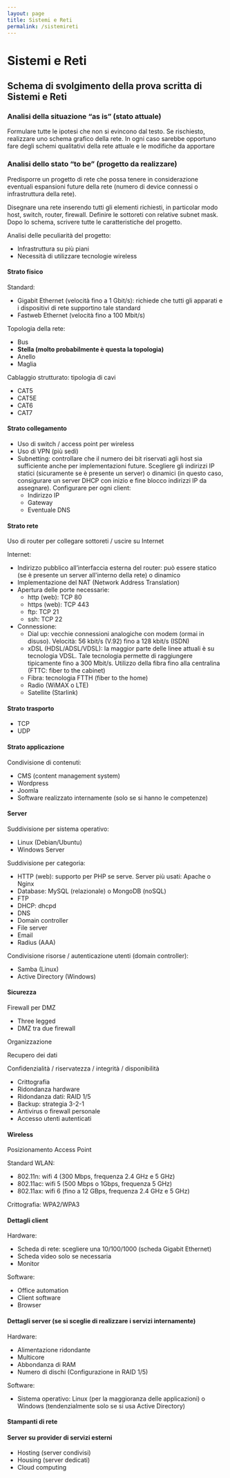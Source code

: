 ```yaml
---
layout: page
title: Sistemi e Reti
permalink: /sistemireti
---
```


<div class="container">
    <h1 class="heading">Sistemi e Reti</h1>
    <h2 class="heading">Schema di svolgimento della prova scritta di Sistemi e Reti</h2>
    <h3>Analisi della situazione “as is” (stato attuale)</h3>
    <p>Formulare tutte le ipotesi che non si evincono dal testo. Se rischiesto, realizzare uno schema grafico della rete. In ogni caso sarebbe opportuno fare degli schemi qualitativi della rete attuale e le modifiche da apportare</p>
    <h3>Analisi dello stato “to be” (progetto da realizzare)</h3>
    <p>Predisporre un progetto di rete che possa tenere in considerazione eventuali espansioni future della rete (numero di device connessi o infrastruttura della rete).</p>
    <p>Disegnare una rete inserendo tutti gli elementi richiesti, in particolar modo host, switch, router, firewall. Definire le sottoreti con relative subnet mask. Dopo lo schema, scrivere tutte le caratteristiche del progetto.</p>
    <p>Analisi delle peculiarità del progetto:</p>
    <ul>
        <li>Infrastruttura su più piani</li>
        <li>Necessità di utilizzare tecnologie wireless</li>
    </ul>
    <h4>Strato fisico</h4>
    <p>Standard:</p> 
    <ul>
        <li>Gigabit Ethernet (velocità fino a 1 Gbit/s): richiede che tutti gli apparati e i dispositivi di rete supportino tale standard</li>
        <li>Fastweb Ethernet (velocità fino a 100 Mbit/s)</li>
    </ul>
    <p>Topologia della rete:</p>
    <ul>
        <li>Bus</li>
        <li><b>Stella (molto probabilmente è questa la topologia)</b></li>
        <li>Anello</li>
        <li>Maglia</li>
    </ul>
    <p>Cablaggio strutturato: tipologia di cavi</p>
    <ul>
        <li>CAT5</li>
        <li>CAT5E</li>
        <li>CAT6</li>
        <li>CAT7</li>
    </ul>
    <h4>Strato collegamento</h4>
    <ul>
        <li>Uso di switch / access point per wireless</li>
        <li>Uso di VPN (più sedi)</li>
        <li>Subnetting: controllare che il numero dei bit riservati agli host sia sufficiente anche per implementazioni future. Scegliere gli indirizzi IP statici (sicuramente se è presente un server) o dinamici (in questo caso, consigurare un server DHCP con inizio e fine blocco indirizzi IP da assegnare). Configurare per ogni client:
            <ul>
                <li>Indirizzo IP</li>
                <li>Gateway</li>
                <li>Eventuale DNS</li>
            </ul>
        </li>
    </ul>
    <h4>Strato rete</h4>
    <p>Uso di router per collegare sottoreti / uscire su Internet</p>
    <p>Internet:</p>
    <ul>
        <li>Indirizzo pubblico all’interfaccia esterna del router: può essere statico (se è presente un server all'interno della rete) o dinamico</li>
        <li>Implementazione del NAT (Network Address Translation)</li>
        <li>Apertura delle porte necessarie:
            <ul>
                <li>http (web): TCP 80</li>
                <li>https (web): TCP 443</li>
                <li>ftp: TCP 21</li>
                <li>ssh: TCP 22</li>
            </ul>
        </li>
        <li>Connessione:
            <ul>
                <li>Dial up: vecchie connessioni analogiche con modem (ormai in disuso). Velocità: 56 kbit/s (V.92) fino a 128 kbit/s (ISDN)</li>
                <li>xDSL (HDSL/ADSL/VDSL): la maggior parte delle linee attuali è su tecnologia VDSL. Tale tecnologia permette di raggiungere tipicamente fino a 300 Mbit/s. Utilizzo della fibra fino alla centralina (FTTC: fiber to the cabinet)</li>
                <li>Fibra: tecnologia FTTH (fiber to the home)</li>
                <li>Radio (WiMAX o LTE)</li>
                <li>Satellite (Starlink)</li>
            </ul>
        </li>
    </ul>
    <h4>Strato trasporto</h4>
    <ul>
        <li>TCP</li>
        <li>UDP</li>
    </ul>
    <h4>Strato applicazione</h4>
    <p>Condivisione di contenuti: </p>
    <ul>
        <li>CMS (content management system)</li>
        <li>Wordpress</li>
        <li>Joomla</li>
        <li>Software realizzato internamente (solo se si hanno le competenze)</li>
    </ul>
    <h4>Server</h4> 
    <p>Suddivisione per sistema operativo:</p>
    <ul>
        <li>Linux (Debian/Ubuntu)</li>
        <li>Windows Server</li>
    </ul>
    <p>Suddivisione per categoria:</p>
    <ul>
        <li>HTTP (web): supporto per PHP se serve. Server più usati: Apache o Nginx</li>
        <li>Database: MySQL (relazionale) o MongoDB (noSQL)</li>
        <li>FTP</li>
        <li>DHCP: dhcpd</li>
        <li>DNS</li>
        <li>Domain controller</li>
        <li>File server</li>
        <li>Email</li>
        <li>Radius (AAA)</li>
    </ul>
    <p>Condivisione risorse / autenticazione utenti (domain controller):</p>
    <ul>
        <li>Samba (Linux)</li>
        <li>Active Directory (Windows)</li>
    </ul>
    <h4>Sicurezza</h4>
    <p>Firewall per DMZ</p>
    <ul>
        <li>Three legged</li>
        <li>DMZ tra due firewall</li>
    </ul>
    <p>Organizzazione</p>
    <p>Recupero dei dati</p>
    <p>Confidenzialità / riservatezza / integrità / disponibilità</p>
    <ul>
        <li>Crittografia</li>
        <li>Ridondanza hardware</li>
        <li>Ridondanza dati: RAID 1/5</li>
        <li>Backup: strategia 3-2-1</li>  
        <li>Antivirus o firewall personale</li>
        <li>Accesso utenti autenticati</li>
    </ul>
    <h4>Wireless</h4>
    <p>Posizionamento Access Point</p>
    <p>Standard WLAN:</p>
    <ul>
        <li>802.11n: wifi 4 (300 Mbps, frequenza 2.4 GHz e 5 GHz)</li>
        <li>802.11ac: wifi 5 (500 Mbps o 1Gbps, frequenza 5 GHz)</li>
        <li>802.11ax: wifi 6 (fino a 12 GBps, frequenza 2.4 GHz e 5 GHz)</li>
    </ul>
    <p>Crittografia: WPA2/WPA3</p>
    <h4>Dettagli client</h4>
    <p>Hardware:</p>
    <ul>
        <li>Scheda di rete: scegliere una 10/100/1000 (scheda Gigabit Ethernet)</li>
        <li>Scheda video solo se necessaria</li>
        <li>Monitor</li>
    </ul>
    <p>Software:</p>
    <ul>
        <li>Office automation</li>
        <li>Client software</li>
        <li>Browser</li>
    </ul>
    <h4>Dettagli server (se si sceglie di realizzare i servizi internamente)</h4>
    <p>Hardware:</p>
    <ul>
        <li>Alimentazione ridondante</li>
        <li>Multicore</li>
        <li>Abbondanza di RAM</li>
        <li>Numero di dischi (Configurazione in RAID 1/5)</li>
    </ul>
    <p>Software:</p>
    <ul>
        <li>Sistema operativo: Linux (per la maggioranza delle applicazioni) o Windows (tendenzialmente solo se si usa Active Directory)</li>
    </ul>
    <h4>Stampanti di rete</h4>
    <h4>Server su provider di servizi esterni</h4>
    <ul>
        <li>Hosting (server condivisi)</li>
        <li>Housing (server dedicati)</li>
        <li>Cloud computing</li>
    </ul>
</div>